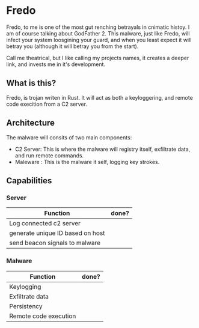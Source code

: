 # Fredo

Fredo, to me is one of the most gut renching betrayals in cnimatic histoy. I am of course talking about GodFather 2. This malware, just like Fredo, will infect your system loosgining your guard, and when you least expect it will betray you (although it will betray you from the start).

Call me theatrical, but I like calling my projects names, it creates a deeper link, and invests me in it's development.

## What is this?

Fredo, is trojan writen in Rust. It will act as both a keyloggering, and remote code execition from a C2 server.

## Architecture

The malware will consits of two main components:

- C2 Server: This is where the malware will registry itself, exfiltrate data, and run remote commands.
- Maleware : This is the malware it self, logging key strokes.

## Capabilities

### Server

|Function| done?|
|--------|------|
| Log connected c2 server | |
| generate unique ID based on host | |
| send beacon signals to malware | |

### Malware

|Function| done?|
|--------|------|
| Keylogging  | |
| Exfiltrate data | |
| Persistency | |
| Remote code execution | |
